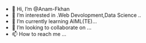 - 👋 Hi, I’m @Anam-Fkhan
- 👀 I’m interested in .Web Devolopment,Data Science ..
- 🌱 I’m currently learning AIML(TE)...
- 💞️ I’m looking to collaborate on ...
- 📫 How to reach me ...

<!---
Anam-Fkhan/Anam-Fkhan is a ✨ special ✨ repository because its `README.md` (this file) appears on your GitHub profile.
You can click the Preview link to take a look at your changes.
--->
